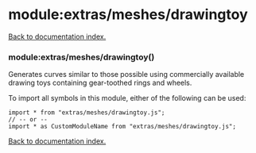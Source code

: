 # module:extras/meshes/drawingtoy

[Back to documentation index.](index.md)

<a name='extras_meshes_drawingtoy'></a>
### module:extras/meshes/drawingtoy()

Generates curves similar to those possible using commercially available drawing toys containing gear-toothed rings and wheels.

To import all symbols in this module, either of the following can be used:

    import * from "extras/meshes/drawingtoy.js";
    // -- or --
    import * as CustomModuleName from "extras/meshes/drawingtoy.js";

[Back to documentation index.](index.md)
